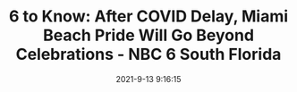 ---
"title": "6 to Know: After COVID Delay, Miami Beach Pride Will Go Beyond Celebrations - NBC 6 South Florida"
"date": "2021-9-13 9:16:15"
"feed_name": "GOOGLENEWS"
"feed_website": "https://news.google.com/search?q=drilling%2Bincident&hl=en-US&gl=US&ceid=US:en"
"feed_rss": "https://news.google.com/rss/search?q=drilling%2Bincident&hl=en-US&gl=US&ceid=US:en"
"link": "https://www.nbcmiami.com/news/local/6-to-know-top-stories-of-the-day-15/2549249/"
"file": "_posts/2021-9-13-9-16-15_GOOGLENEWS_6608641382e38452d4d9ebae07ca6a5e95d08081.md"
"accident": "0"
"drilling": "0"
"dead": "0"
"injured": "0"
---